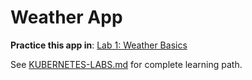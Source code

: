 # Weather App

**Practice this app in**: [Lab 1: Weather Basics](../labs/01-weather-basics.md)

See [KUBERNETES-LABS.md](../docs/KUBERNETES-LABS.md) for complete learning path.
